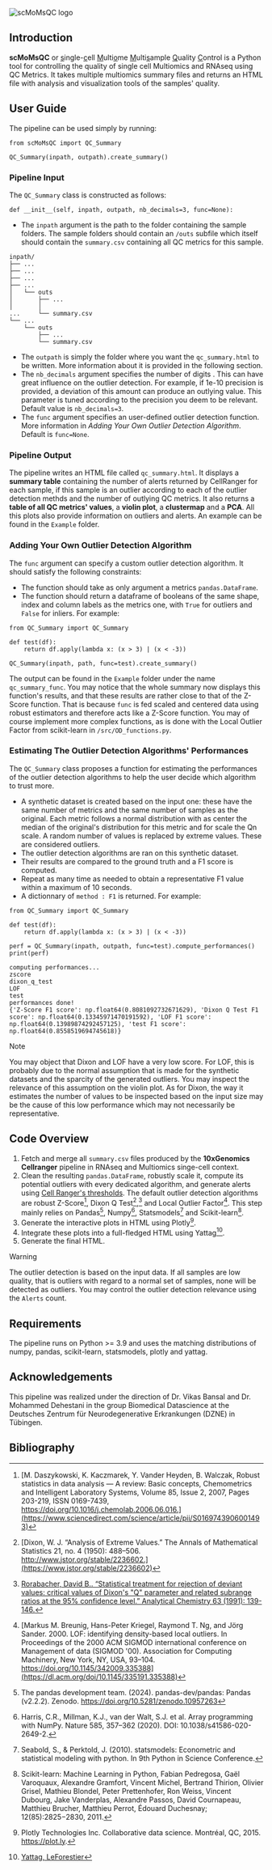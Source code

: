 ![scMoMsQC logo](/image/scMoMsQC.png)

## Introduction

**scMoMsQC** or <ins>s</ins>ingle-<ins>c</ins>ell <ins>M</ins>ulti<ins>o</ins>me <ins>M</ins>ulti<ins>s</ins>ample <ins>Q</ins>uality <ins>C</ins>ontrol is a Python tool for controlling the quality of single cell Multiomics and RNAseq using QC Metrics. It takes multiple multiomics summary files and returns an HTML file with analysis and visualization tools of the samples' quality.

## User Guide

The pipeline can be used simply by running:
```
from scMoMsQC import QC_Summary

QC_Summary(inpath, outpath).create_summary()
```

### Pipeline Input

The `QC_Summary` class is constructed as follows:

```
def __init__(self, inpath, outpath, nb_decimals=3, func=None):
```
- The `inpath` argument is the path to the folder containing the sample folders. The sample folders should contain an `/outs` subfile which itself should contain the `summary.csv` containing all QC metrics for this sample.

```
inpath/
├── ...
├── ...
├── ...
├── ...
│   └── outs
│       ├── ...
│       │
...     └── summary.csv
└── ...
    └── outs
        ├── ...
        └── summary.csv
```

- The `outpath` is simply the folder where you want the `qc_summary.html` to be written. More information about it is provided in the following section.
- The `nb_decimals` argument specifies the number of digits . This can have great influence on the outlier detection. For example, if 1e-10 precision is provided, a deviation of this amount can produce an outlying value. This parameter is tuned according to the precision you deem to be relevant. Default value is `nb_decimals=3`.
- The `func` argument specifies an user-defined outlier detection function. More information in *Adding Your Own Outlier Detection Algorithm*. Default is `func=None`.

### Pipeline Output

The pipeline writes an HTML file called `qc_summary.html`. It displays a **summary table** containing the number of alerts returned by CellRanger for each sample, if this sample is an outlier according to each of the outlier detection methds and the number of outlying QC metrics. It also returns a **table of all QC metrics' values**, a **violin plot**, a **clustermap** and a **PCA**. All this plots also provide information on outliers and alerts. An example can be found in the `Example` folder.

### Adding Your Own Outlier Detection Algorithm

The `func` argument can specify a custom outlier detection algorithm. It should satisfy the following constraints:
- The function should take as only argument a metrics `pandas.DataFrame`.
- The function should return a dataframe of booleans of the same shape, index and column labels as the metrics one, with `True` for outliers and `False` for inliers.
For example:

```
from QC_Summary import QC_Summary

def test(df):
	return df.apply(lambda x: (x > 3) | (x < -3))
	
QC_Summary(inpath, path, func=test).create_summary()
```

The output can be found in the `Example` folder under the name `qc_summary_func`. You may notice that the whole summary now displays this function's results, and that these results are rather close to that of the Z-Score function. That is because `func` is fed scaled and centered data using robust estimators and therefore acts like a Z-Score function. You may of course implement more complex functions, as is done with the Local Outlier Factor from scikit-learn in `/src/OD_functions.py`.

### Estimating The Outlier Detection Algorithms' Performances

The `QC_Summary` class proposes a function for estimating the performances of the outlier detection algorithms to help the user decide which algorithm to trust more. 
- A synthetic dataset is created based on the input one: these have the same number of metrics and the same number of samples as the original. Each metric follows a normal distribution with as center the median of the original's distribution for this metric and for scale the Qn scale. A random number of values is replaced by extreme values. These are considered outliers.
- The outlier detection algorithms are ran on this synthetic dataset.
- Their results are compared to the ground truth and a F1 score is computed.
- Repeat as many time as needed to obtain a representative F1 value within a maximum of 10 seconds.
- A dictionnary of `method : F1` is returned.
For example:

```
from QC_Summary import QC_Summary

def test(df):
	return df.apply(lambda x: (x > 3) | (x < -3))
	
perf = QC_Summary(inpath, outpath, func=test).compute_performances()
print(perf)

computing performances...
zscore
dixon_q_test
LOF
test
performances done!
{'Z-Score F1 score': np.float64(0.8081092732671629), 'Dixon Q Test F1 score': np.float64(0.13345971470191592), 'LOF F1 score': np.float64(0.13989874292457125), 'test F1 score': np.float64(0.8558519694745618)}
```

> [!NOTE]
> You may object that Dixon and LOF have a very low score. For LOF, this is probably due to the normal assumption that is made for the synthetic datasets and the sparcity of the generated outliers. You may inspect the relevance of this assumption on the violin plot. As for Dixon, the way it estimates the number of values to be inspected based on the input size may be the cause of this low performance which may not necessarily be representative.

## Code Overview

1. Fetch and merge all `summary.csv` files produced by the **10xGenomics Cellranger** pipeline in RNAseq and Multiomics singe-cell context.
2. Clean the resulting `pandas.DataFrame`, robustly scale it, compute its potential outliers with every dedicated algorithm, and generate alerts using [Cell Ranger's thresholds](https://cdn.10xgenomics.com/image/upload/v1660261286/support-documents/CG000329_TechnicalNote_InterpretingCellRangerWebSummaryFiles_RevA.pdf). The default outlier detection algorithms are robust Z-Score[^1], Dixon Q Test[^2],[^3] and Local Outlier Factor[^4]. This step mainly relies on Pandas[^5], Numpy[^6], Statsmodels[^7] and Scikit-learn[^8].
3. Generate the interactive plots in HTML using Plotly[^9].
4. Integrate these plots into a full-fledged HTML using Yattag[^10].
5. Generate the final HTML.

> [!WARNING]
> The outlier detection is based on the input data. If all samples are low quality, that is outliers with regard to a normal set of samples, none will be detected as outliers. You may control the outlier detection relevance using the `Alerts` count.

## Requirements

The pipeline runs on Python >= 3.9 and uses the matching distributions of numpy, pandas, scikit-learn, statsmodels, plotly and yattag.

## Acknowledgements

This pipeline was realized under the direction of Dr. Vikas Bansal and Dr. Mohammed Dehestani in the group Biomedical Datascience at the Deutsches Zentrum für Neurodegenerative Erkrankungen (DZNE) in Tübingen.

## Bibliography

[^1]: [M. Daszykowski, K. Kaczmarek, Y. Vander Heyden, B. Walczak, Robust statistics in data analysis — A review: Basic concepts, Chemometrics and Intelligent Laboratory Systems, Volume 85, Issue 2, 2007, Pages 203-219, ISSN 0169-7439, https://doi.org/10.1016/j.chemolab.2006.06.016.](https://www.sciencedirect.com/science/article/pii/S0169743906001493)

[^2]: [Dixon, W. J. “Analysis of Extreme Values.” The Annals of Mathematical Statistics 21, no. 4 (1950): 488–506. http://www.jstor.org/stable/2236602.](https://www.jstor.org/stable/2236602)
[^3]: [Rorabacher, David B.. “Statistical treatment for rejection of deviant values: critical values of Dixon's "Q" parameter and related subrange ratios at the 95% confidence level.” Analytical Chemistry 63 (1991): 139-146.](https://www.semanticscholar.org/paper/Statistical-treatment-for-rejection-of-deviant-of-Rorabacher/f72157d3683fd5df5af65e816a211e8aef6cab23)
[^4]: [Markus M. Breunig, Hans-Peter Kriegel, Raymond T. Ng, and Jörg Sander. 2000. LOF: identifying density-based local outliers. In Proceedings of the 2000 ACM SIGMOD international conference on Management of data (SIGMOD '00). Association for Computing Machinery, New York, NY, USA, 93–104. https://doi.org/10.1145/342009.335388](https://dl.acm.org/doi/10.1145/335191.335388)
[^5]: The pandas development team. (2024). pandas-dev/pandas: Pandas (v2.2.2). Zenodo. https://doi.org/10.5281/zenodo.10957263
[^6]: Harris, C.R., Millman, K.J., van der Walt, S.J. et al. Array programming with NumPy. Nature 585, 357–362 (2020). DOI: 10.1038/s41586-020-2649-2. 
[^7]: Seabold, S., & Perktold, J. (2010). statsmodels: Econometric and statistical modeling with python. In 9th Python in Science Conference.
[^8]: Scikit-learn: Machine Learning in Python, Fabian Pedregosa, Gaël Varoquaux, Alexandre Gramfort, Vincent Michel, Bertrand Thirion, Olivier Grisel, Mathieu Blondel, Peter Prettenhofer, Ron Weiss, Vincent Dubourg, Jake Vanderplas, Alexandre Passos, David Cournapeau, Matthieu Brucher, Matthieu Perrot, Édouard Duchesnay; 12(85):2825−2830, 2011.
[^9]: Plotly Technologies Inc. Collaborative data science. Montréal, QC, 2015. https://plot.ly.
[^10]: [Yattag, LeForestier](https://github.com/leforestier/yattag)
